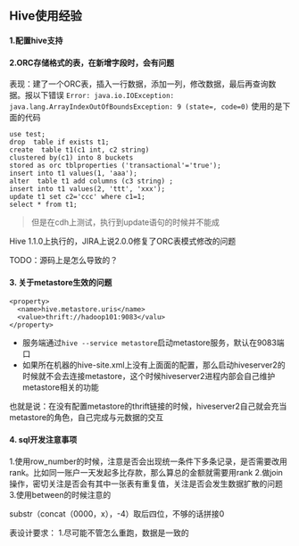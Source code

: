 ## Hive使用经验

#### 1.配置hive支持

#### 2.ORC存储格式的表，在新增字段时，会有问题
表现：建了一个ORC表，插入一行数据，添加一列，修改数据，最后再查询数据。报以下错误
```Error: java.io.IOException: java.lang.ArrayIndexOutOfBoundsException: 9 (state=, code=0)```
使用的是下面的代码
```
use test;
drop  table if exists t1;
create  table t1(c1 int, c2 string)
clustered by(c1) into 8 buckets
stored as orc tblproperties ('transactional'='true');
insert into t1 values(1, 'aaa');
alter  table t1 add columns (c3 string) ;
insert into t1 values(2, 'ttt', 'xxx');
update t1 set c2='ccc' where c1=1;
select * from t1;
```
> 但是在cdh上测试，执行到update语句的时候并不能成

Hive 1.1.0上执行的，JIRA上说2.0.0修复了ORC表模式修改的问题

TODO：源码上是怎么导致的？


#### 3. 关于metastore生效的问题
```
<property>
  <name>hive.metastore.uris</name>
  <value>thrift://hadoop101:9083</valu>
</property>
```
- 服务端通过```hive --service metastore```启动metastore服务，默认在9083端口
- 如果所在机器的hive-site.xml上没有上面面的配置，那么启动hiveserver2的时候就不会去连接metastore，这个时候hiveserver2进程内部会自己维护metastore相关的功能

也就是说：在没有配置metastore的thrift链接的时候，hiveserver2自己就会充当metastore的角色，自己完成与元数据的交互



#### 4. sql开发注意事项
1.使用row_number的时候，注意是否会出现统一条件下多条记录，是否需要改用rank。比如同一账户一天发起多比存款，那么算总的金额就需要用rank
2.做join操作，密切关注是否会有其中一张表有重复值，关注是否会发生数据扩散的问题
3.使用between的时候注意的



substr（concat（0000，x），-4）取后四位，不够的话拼接0

表设计要求：
1.尽可能不管怎么重跑，数据是一致的